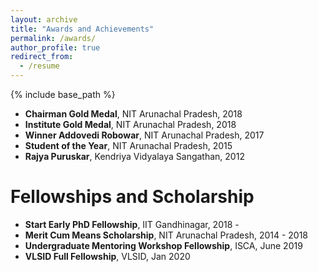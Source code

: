 ```yaml
---
layout: archive
title: "Awards and Achievements"
permalink: /awards/
author_profile: true
redirect_from:
  - /resume
---
```


{% include base_path %}

* **Chairman Gold Medal**, NIT Arunachal Pradesh, 2018
* **Institute Gold Medal**, NIT Arunachal Pradesh, 2018
* **Winner Addovedi Robowar**, NIT Arunachal Pradesh, 2017
* **Student of the Year**, NIT Arunachal Pradesh, 2015
* **Rajya Puruskar**, Kendriya Vidyalaya Sangathan, 2012


Fellowships and Scholarship
======
* **Start Early PhD Fellowship**, IIT Gandhinagar, 2018 - 
* **Merit Cum Means Scholarship**, NIT Arunachal Pradesh, 2014 - 2018
* **Undergraduate Mentoring Workshop Fellowship**, ISCA, June 2019
* **VLSID Full Fellowship**, VLSID, Jan 2020
